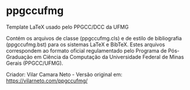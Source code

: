 # ppgccufmg
Template LaTeX usado pelo PPGCC/DCC da UFMG

Contém os arquivos de classe (ppgccufmg.cls) e de estilo de bibliografia (ppgccufmg.bst) para os sistemas LaTeX e BibTeX. Estes arquivos correspondem ao formato oficial regulamentado pelo Programa de Pós-Graduação em Ciência da Computação da Universidade Federal de Minas Gerais (PPGCC/UFMG).

Criador: Vilar Camara Neto - Versão original em: https://vilarneto.com/ppgccufmg/
